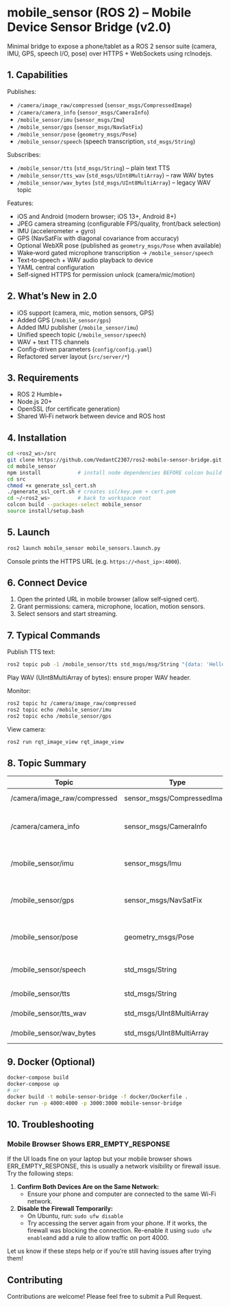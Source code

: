 # mobile_sensor (ROS 2) – Mobile Device Sensor Bridge (v2.0)

Minimal bridge to expose a phone/tablet as a ROS 2 sensor suite (camera, IMU, GPS, speech I/O, pose) over HTTPS + WebSockets using rclnodejs.

## 1. Capabilities
Publishes:
- `/camera/image_raw/compressed` (`sensor_msgs/CompressedImage`)
- `/camera/camera_info` (`sensor_msgs/CameraInfo`)
- `/mobile_sensor/imu` (`sensor_msgs/Imu`)
- `/mobile_sensor/gps` (`sensor_msgs/NavSatFix`)
- `/mobile_sensor/pose` (`geometry_msgs/Pose`)
- `/mobile_sensor/speech` (speech transcription, `std_msgs/String`)

Subscribes:
- `/mobile_sensor/tts` (`std_msgs/String`) – plain text TTS
- `/mobile_sensor/tts_wav` (`std_msgs/UInt8MultiArray`) – raw WAV bytes
- `/mobile_sensor/wav_bytes` (`std_msgs/UInt8MultiArray`) – legacy WAV topic

Features:
- iOS and Android (modern browser; iOS 13+, Android 8+)
- JPEG camera streaming (configurable FPS/quality, front/back selection)
- IMU (accelerometer + gyro)
- GPS (NavSatFix with diagonal covariance from accuracy)
- Optional WebXR pose (published as `geometry_msgs/Pose` when available)
- Wake‑word gated microphone transcription → `/mobile_sensor/speech`
- Text‑to‑speech + WAV audio playback to device
- YAML central configuration
- Self‑signed HTTPS for permission unlock (camera/mic/motion)

## 2. What’s New in 2.0
- iOS support (camera, mic, motion sensors, GPS)
- Added GPS (`/mobile_sensor/gps`)
- Added IMU publisher (`/mobile_sensor/imu`)
- Unified speech topic (`/mobile_sensor/speech`)
- WAV + text TTS channels
- Config-driven parameters (`config/config.yaml`)
- Refactored server layout (`src/server/*`)

## 3. Requirements
- ROS 2 Humble+
- Node.js 20+
- OpenSSL (for certificate generation)
- Shared Wi‑Fi network between device and ROS host

## 4. Installation
```bash
cd <ros2_ws>/src
git clone https://github.com/VedantC2307/ros2-mobile-sensor-bridge.git mobile_sensor
cd mobile_sensor
npm install            # install node dependencies BEFORE colcon build
cd src
chmod +x generate_ssl_cert.sh
./generate_ssl_cert.sh # creates ssl/key.pem + cert.pem
cd ~/<ros2_ws>         # back to workspace root
colcon build --packages-select mobile_sensor
source install/setup.bash
```

## 5. Launch
```bash
ros2 launch mobile_sensor mobile_sensors.launch.py
```
Console prints the HTTPS URL (e.g. `https://<host_ip>:4000`).

## 6. Connect Device
1. Open the printed URL in mobile browser (allow self‑signed cert).
2. Grant permissions: camera, microphone, location, motion sensors.
3. Select sensors and start streaming.


## 7. Typical Commands
Publish TTS text:
```bash
ros2 topic pub -1 /mobile_sensor/tts std_msgs/msg/String "{data: 'Hello from ROS'}"
```
Play WAV (UInt8MultiArray of bytes): ensure proper WAV header.

Monitor:
```bash
ros2 topic hz /camera/image_raw/compressed
ros2 topic echo /mobile_sensor/imu
ros2 topic echo /mobile_sensor/gps
```
View camera:
```bash
ros2 run rqt_image_view rqt_image_view
```

## 8. Topic Summary
| Topic | Type | Direction | Notes |
|-------|------|-----------|-------|
| /camera/image_raw/compressed | sensor_msgs/CompressedImage | publish | JPEG frames |
| /camera/camera_info | sensor_msgs/CameraInfo | publish | Basic intrinsics (identity defaults) |
| /mobile_sensor/imu | sensor_msgs/Imu | publish | Accel + gyro; orientation = identity |
| /mobile_sensor/gps | sensor_msgs/NavSatFix | publish | Covariance diagonal from accuracy |
| /mobile_sensor/pose | geometry_msgs/Pose | publish | Provided if WebXR pose available |
| /mobile_sensor/speech | std_msgs/String | publish | Wake‑word gated transcription |
| /mobile_sensor/tts | std_msgs/String | subscribe | Text to device TTS |
| /mobile_sensor/tts_wav | std_msgs/UInt8MultiArray | subscribe | WAV audio bytes |
| /mobile_sensor/wav_bytes | std_msgs/UInt8MultiArray | subscribe | Legacy WAV channel |

## 9. Docker (Optional)
```bash
docker-compose build
docker-compose up
# or
docker build -t mobile-sensor-bridge -f docker/Dockerfile .
docker run -p 4000:4000 -p 3000:3000 mobile-sensor-bridge
```

## 10. Troubleshooting

### Mobile Browser Shows ERR_EMPTY_RESPONSE

If the UI loads fine on your laptop but your mobile browser shows ERR_EMPTY_RESPONSE, this is usually a network visibility or firewall issue. Try the following steps:

1. **Confirm Both Devices Are on the Same Network:**
   - Ensure your phone and computer are connected to the same Wi-Fi network.
2. **Disable the Firewall Temporarily:**
   - On Ubuntu, run: `sudo ufw disable`
   - Try accessing the server again from your phone. If it works, the firewall was blocking the connection. Re-enable it using `sudo ufw enable`and add a rule to allow traffic on port 4000.

Let us know if these steps help or if you’re still having issues after trying them!

## Contributing
Contributions are welcome! Please feel free to submit a Pull Request.
